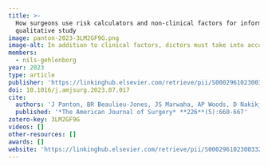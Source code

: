 ```yaml
---
title: >-
  How surgeons use risk calculators and non-clinical factors for informed consent and shared decision making: A
  qualitative study
image: panton-2023-3LM2GF9G.png
image-alt: In addition to clinical factors, dictors must take into account non-clinical factors such as patient literacy in communicating risk.
members:
  - nils-gehlenborg
year: 2023
type: article
publisher: 'https://linkinghub.elsevier.com/retrieve/pii/S000296102300332X'
doi: 10.1016/j.amjsurg.2023.07.017
cite:
  authors: 'J Panton, BR Beaulieu-Jones, JS Marwaha, AP Woods, D Nakikj, N Gehlenborg, GA Brat'
  published: '*The American Journal of Surgery* **226**(5):660-667'
zotero-key: 3LM2GF9G
videos: []
other-resources: []
awards: []
website: 'https://linkinghub.elsevier.com/retrieve/pii/S000296102300332X'
---
```


